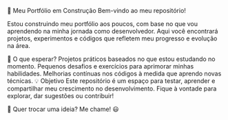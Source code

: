 🚀 Meu Portfólio em Construção
Bem-vindo ao meu repositório!

Estou construindo meu portfólio aos poucos, com base no que vou aprendendo na minha jornada como desenvolvedor. Aqui você encontrará projetos, experimentos e códigos que refletem meu progresso e evolução na área.

📌 O que esperar?
Projetos práticos baseados no que estou estudando no momento.
Pequenos desafios e exercícios para aprimorar minhas habilidades.
Melhorias contínuas nos códigos à medida que aprendo novas técnicas.
💡 Objetivo
Este repositório é um espaço para testar, aprender e compartilhar meu crescimento no desenvolvimento. Fique à vontade para explorar, dar sugestões ou contribuir!

📩 Quer trocar uma ideia? Me chame! 😃
